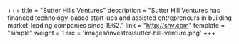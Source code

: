+++
title = "Sutter Hills Ventures"
description = "Sutter Hill Ventures has financed technology-based start-ups and assisted entrepreneurs in building market-leading companies since 1962."
link = "http://shv.com"
template = "simple"
weight = 1
src = 'images/investor/sutter-hill-venture.png'
+++
